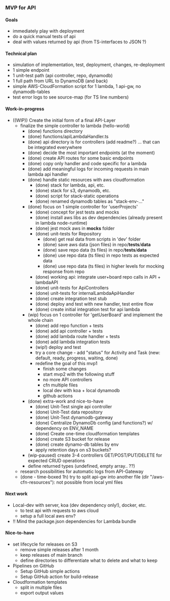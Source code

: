 ### MVP for API

#### Goals
- immediately play with deployment
- do a quick manual tests of api
- deal with values returned by api (from TS-interfaces to JSON ?)


#### Technical plan
- simulation of implementation, test, deployment, changes, re-deployment
- 1 simple endpoint
- 1 unit-test path (api controller, repo, dynamodb)
- 1 full path from URL to DynamoDB (and back)
- simple AWS-CloudFormation script for 1 lambda, 1 api-gw, no dynamodb-tables
- test error logs to see source-map (for TS line numbers)

#### Work-in-progress
- ((WIP)) Create the initial form of a final API-Layer
  - finalize the simple controller to lambda (hello-world)
    - (done) functions directory
    - (done) functions/apiLambdaHandler.ts
    - (done) api directory is for controllers (add readme?) ... that can be integrated everywhere
    - (done) decide the most important endpoints (at the moment)
    - (done) create API routes for some basic endpoints
    - (done) copy only handler and code specific for a lambda
    - (done) add meaningful logs for incoming requests in main lambda api handler
    - (done) handle static resources with aws cloudformation
      - (done) stack for lambda, api, etc.
      - (done) stack for s3, dynamodb, etc.
      - (done) script for stack-static operations
      - (done) renamed dynamodb tables as "stack-env-..."
    - (done) focus on 1 simple controller for 'userProjects'
      - (done) concept for jest tests and mocks
      - (done) install aws libs as dev dependencies (already present in lambda node-runtime)
      - (done) jest mock aws in __mocks__ folder
      - (done) unit-tests for Repository
        - (done) get real data from scripts in 'dev' folder
        - (done) save aws data (json files) in repo/__tests__/__data__
        - (done) save repo data (ts files) in repo/__tests__/__data__
        - (done) use repo data (ts files) in repo tests as expected data
        - (done) use repo data (ts files) in higher levels for mocking response from repo
      - (done) working api: integrate user+board repo calls in API + lambdaAPI
      - (done) unit-tests for ApiControllers
      - (done) unit-tests for internalLambdaApiHandler
      - (done) create integration test stub
      - (done) deploy and test with new handler, test entire flow
      - (done) create initial integration test for api lambda
    - (wip) focus on 1 controller for 'getUserBoard' and implement the whole chain
      - (done) add repo function + tests
      - (done) add api controller + tests
      - (done) add lambda route handler + tests
      - (done) add lambda integration tests
      - (wip!) deploy and test
      - try a core change - add "status" for Activity and Task (new: default, ready, progress, waiting, done)
      - redefine the goal of this mvp1
        - finish some changes
        - start mvp2 with the following stuff
        - no more API controllers
        - cfn multiple files
        - local dev with koa + local dynamodb
        - github actions
    - (done) extra-work and nice-to-have
      - (done) Unit-Test single api controller
      - (done) Unit-Test data repository
      - (done) Unit-Test dynamodb-gateway
      - (done) Centralize DynamoDb config (and functions?) w/ dependency on ENV_NAME
      - (done) Create one-time cloudformation templates
      - (done) create S3 bucket for release
      - (done) create dynamo-db tables by env
      - apply retention days on s3 buckets?
    - (wip-paused) create 3-4 controllers GET/POST/PUT/DELETE for expected CRUD operations
    - define returned types (undefined, empty array.. ??)
  - research possibilities for automatic logs from API-Gateway
  - (done - time-boxed 1h) try to split api-gw into another file (dir "/aws-cfn-resources"): not possible from local yml files

#### Next work
- Local-dev with server, koa (dev dependency only!), docker, etc.
  - to test api with requests to aws cloud
  - setup a full local aws env?
- !! Mind the package.json dependencies for Lambda bundle

#### Nice-to-have
- set lifecycle for releases on S3
  - remove simple releases after 1 month
  - keep releases of main branch
  - define directories to differentiate what to delete and what to keep
- Pipelines on GitHub
  - Setup GitHub simple actions
  - Setup GitHub action for build-release
- Cloudformation templates
  - split in multiple files
  - export output values
